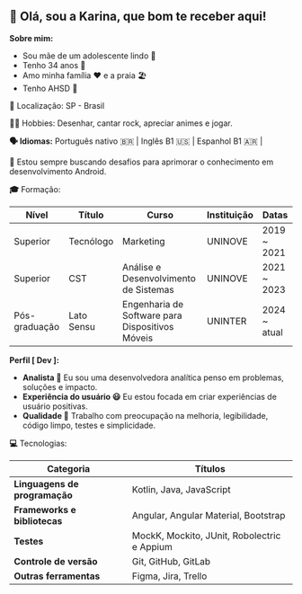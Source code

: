 ## **👋** Olá, sou a Karina, que bom te receber aqui!

**Sobre mim:**

* Sou mãe de um adolescente lindo 👦
* Tenho 34 anos :birthday:
* Amo minha família :heart: e a praia 🏖️
* Tenho AHSD :brain:

**📍** Localização: SP - Brasil

**🎸🎨** Hobbies: Desenhar, cantar rock, apreciar animes e jogar.

**🗣️ Idiomas:**  Português nativo 🇧🇷 |  Inglês B1 🇺🇸 |  Espanhol B1 🇦🇷 |

**🚀** Estou sempre buscando desafios para aprimorar o conhecimento em desenvolvimento Android.

**🎓** Formação:

| **Nível** | **Título** | **Curso** | **Instituição** | **Datas** |
|---|---|---|---| --- |
| Superior | Tecnólogo| Marketing | UNINOVE | 2019 ~ 2021 |
| Superior | CST | Análise e Desenvolvimento de Sistemas | UNINOVE | 2021 ~ 2023 |
| Pós-graduação | Lato Sensu | Engenharia de Software para Dispositivos Móveis | UNINTER | 2024 ~ atual |

**Perfil [ Dev ]:**

* **Analista :brain:** Eu sou uma desenvolvedora analítica penso em problemas, soluções e impacto.
* **Experiência do usuário :smiley:** Eu estou focada em criar experiências de usuário positivas.
* **Qualidade 🧪** Trabalho com preocupação na melhoria, legibilidade, código limpo, testes e simplicidade.

**💻** Tecnologias:

| **Categoria** | **Títulos** |
|---|---|
| **Linguagens de programação** | Kotlin, Java, JavaScript |
| **Frameworks e bibliotecas** | Angular, Angular Material, Bootstrap |
| **Testes** | MockK, Mockito, JUnit, Robolectric e Appium |
| **Controle de versão** | Git, GitHub, GitLab |
| **Outras ferramentas** | Figma, Jira, Trello |
